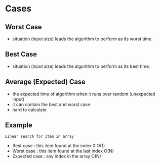 # Cases

## Worst Case 
- situation (input size) leads the algorithm to perform as its worst time.

## Best Case
- situation (input size) leads the algorithm to perform as its best time.

## Average (Expected) Case 
- the expected time of algorithm when it runs over random (unexpected input) 
- it can contain the best and worst case
- hard to calculate

## Example
`Linear search for item in array`
- Best case : this item found at the index 0 O(1)
- Worst case : this item found at the last index O(N)
- Expected case : any index in the array O(N) 
